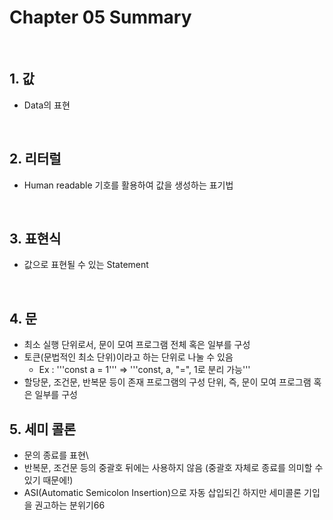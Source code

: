 # Chapter 05 Summary

<br>

## 1. 값
- Data의 표현

<br>

## 2. 리터럴
- Human readable 기호를 활용하여 값을 생성하는 표기법

<br>

## 3. 표현식
- 값으로 표현될 수 있는 Statement

<br>

## 4. 문
- 최소 실행 단위로서, 문이 모여 프로그램 전체 혹은 일부를 구성
- 토큰(문법적인 최소 단위)이라고 하는 단위로 나눌 수 있음
    - Ex : '''const a = 1''' => '''const, a, "=", 1로 분리 가능'''
- 할당문, 조건문, 반복문 등이 존재
프로그램의 구성 단위, 즉, 문이 모여 프로그램 혹은 일부를 구성

## 5. 세미 콜론
- 문의 종료를 표현\
- 반복문, 조건문 등의 중괄호 뒤에는 사용하지 않음 (중괄호 자체로 종료를 의미할 수 있기 때문에!)
- ASI(Automatic Semicolon Insertion)으로 자동 삽입되긴 하지만 세미콜론 기입을 권고하는 분위기66